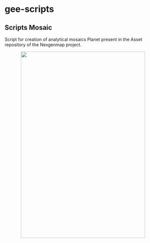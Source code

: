 gee-scripts
===========
## Scripts Mosaic

Script for creation of analytical mosaics Planet present in the Asset repository of the Nexgenmap project.

<p align="center">
<img  width="400" height="600" src="https://user-images.githubusercontent.com/19473834/54062342-2de76880-41e4-11e9-8a2d-bcc17e2af747.png">
 </p>
